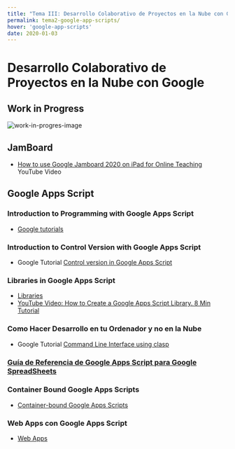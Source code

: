 ```yaml
---
title: "Tema III: Desarrollo Colaborativo de Proyectos en la Nube con Google"
permalink: tema2-google-app-scripts/
hover: 'google-app-scripts'
date: 2020-01-03
---
```


# Desarrollo Colaborativo de Proyectos en la Nube con Google

## Work in Progress

![work-in-progres-image]({{site.baseurl}}/assets/images/work-in-progress.jpg)

## JamBoard

* [How to use Google Jamboard 2020 on iPad for Online Teaching](https://youtu.be/I2RnB2ikGVg) YouTube Video

## Google Apps Script

### Introduction to Programming with Google Apps Script

* [Google tutorials](custom-functions-in-google-sheets)

### Introduction to Control Version with Google Apps Script

* Google Tutorial [Control version in Google Apps Script](control-version)

### Libraries in Google Apps Script

* [Libraries](https://developers.google.com/apps-script/guides/libraries)
* [YouTube Video: How to Create a Google Apps Script Library. 8 Min Tutorial](https://youtu.be/agWFuUMR6Vc)

### Como Hacer Desarrollo en tu Ordenador y no en la Nube

* Google Tutorial [Command Line Interface using clasp](clasp)

### [Guía de Referencia de Google Apps Script para Google SpreadSheets](https://developers.google.com/apps-script/reference/spreadsheet)

### Container Bound Google Apps Scripts

* [Container-bound Google Apps Scripts](https://developers.google.com/apps-script/guides/bound)

### Web Apps con Google Apps Script

* [Web Apps](https://developers.google.com/apps-script/guides/web)